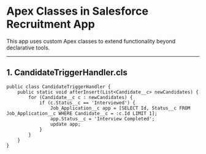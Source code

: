 # Apex Classes in Salesforce Recruitment App

This app uses custom Apex classes to extend functionality beyond declarative tools.

---

## 1. CandidateTriggerHandler.cls

```apex
public class CandidateTriggerHandler {
    public static void afterInsert(List<Candidate__c> newCandidates) {
        for (Candidate__c c : newCandidates) {
            if (c.Status__c == 'Interviewed') {
                Job_Application__c app = [SELECT Id, Status__c FROM Job_Application__c WHERE Candidate__c = :c.Id LIMIT 1];
                app.Status__c = 'Interview Completed';
                update app;
            }
        }
    }
}
